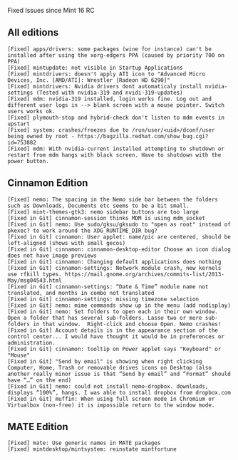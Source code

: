 Fixed Issues since Mint 16 RC

All editions
------------
	[Fixed] apps/drivers: some packages (wine for instance) can't be installed after using the xorg-edgers PPA (caused by priority 700 on PPA)	
	[Fixed] mintupdate: not visible in Startup Applications	
	[Fixed] mintdrivers: doesn't apply ATI icon to "Advanced Micro Devices, Inc. [AMD/ATI]: Wrestler [Radeon HD 6290]"	
	[Fixed] mintdrivers: Nvidia drivers dont automaticaly install nvidia-settings (Tested with nvidia-319 and nvidi-319-updates)
	[Fixed] mdm: nvidia-319 installed, login works fine. Log out and different user logs in --> blank screen with a mouse pointer. Switch users works ok.
	[Fixed] plymouth-stop and hybrid-check don't listen to mdm events in upstart
	[Fixed] system: crashes/freezes	due to /run/user/<uid>/dconf/user being owned by root - https://bugzilla.redhat.com/show_bug.cgi?id=753882
	[Fixed] mdm: With nvidia-current installed attempting to shutdown or restart from mdm hangs with black screen. Have to shutdown with the power button.		

Cinnamon Edition
----------------
	[Fixed] nemo: The spacing in the Nemo side bar between the folders such as Downloads, Documents etc seems to be a bit small.	
	[Fixed] mint-themes-gtk3: nemo sidebar buttons are too large
	[Fixed in Git] cinnamon-session thinks MDM is using mdm_socket
	[Fixed in Git] nemo: Use sudo/gksu/gksudo to "open as root" instead of pkexec? to work around the XDG_RUNTIME_DIR bug?
	[Fixed in Git] cinnamon: User applet: name/pic are centered, should be left-aligned (shows with small gecos)
	[Fixed in Git] cinnamon: cinnamon-desktop-editor Choose an icon dialog does not have image previews
    [Fixed in Git] cinnamon: Changing default applications does nothing
    [Fixed in Git] cinnamon-settings: Network module crash, new kernels use rfkill types. https://mail.gnome.org/archives/commits-list/2013-May/msg04543.html
	[Fixed in Git] cinnamon-settings: “Date & Time” module name not translated, and months in combo not translated
	[Fixed in Git] cinnamon-settings: missing timezone selection
	[Fixed in Git] nemo: mime commands show up in the menu (add nodisplay)
	[Fixed in Git] nemo: Set folders to open each in their own window. Open a folder that has several sub-folders. Lasso two or more sub-folders in that window.  Right-click and choose Open. Nemo crashes!		
	[Fixed in Git] Account details is in the appearance section of the control center... I would have thought it would be in preferences or administration.	
	[Fixed in Git] cinnamon: tooltip on Power applet says "Keyboard" or "Mouse"
	[Fixed in Git] "Send by email" is showing when right clicking Computer, Home, Trash or removable drives icons on Desktop (also another really minor issue is that “Send by email” and “Format” should have “…” on the end)
	[Fixed in Git] nemo: could not install nemo-dropbox. downloads, displays “100%”, hangs. I was able to install dropbox from dropbox.com		
	[Fixed in Git] muffin: When using full screen mode in Chromium or Virtualbox (non-free) it is impossible return to the window mode.	


MATE Edition
------------
	[Fixed] mate: Use generic names in MATE packages
	[Fixed] mintdesktop/mintsystem: reinstate mintfortune

